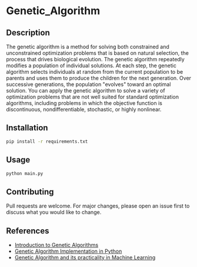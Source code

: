 # Genetic_Algorithm

## Description
The genetic algorithm is a method for solving both constrained and unconstrained optimization problems that is based on natural selection, the process that drives biological evolution. The genetic algorithm repeatedly modifies a population of individual solutions. At each step, the genetic algorithm selects individuals at random from the current population to be parents and uses them to produce the children for the next generation. Over successive generations, the population "evolves" toward an optimal solution. You can apply the genetic algorithm to solve a variety of optimization problems that are not well suited for standard optimization algorithms, including problems in which the objective function is discontinuous, nondifferentiable, stochastic, or highly nonlinear. 

## Installation
```bash
pip install -r requirements.txt
```

## Usage
```bash
python main.py
```

## Contributing
Pull requests are welcome. For major changes, please open an issue first to discuss what you would like to change.

## References
- [Introduction to Genetic Algorithms](https://towardsdatascience.com/introduction-to-genetic-algorithms-including-example-code-e396e98d8bf3)
- [Genetic Algorithm Implementation in Python](https://towardsdatascience.com/genetic-algorithm-implementation-in-python-5ab67bb124a6)
- [Genetic Algorithm and its practicality in Machine Learning](https://towardsdatascience.com/genetic-algorithm-6aefd897f1ac)



